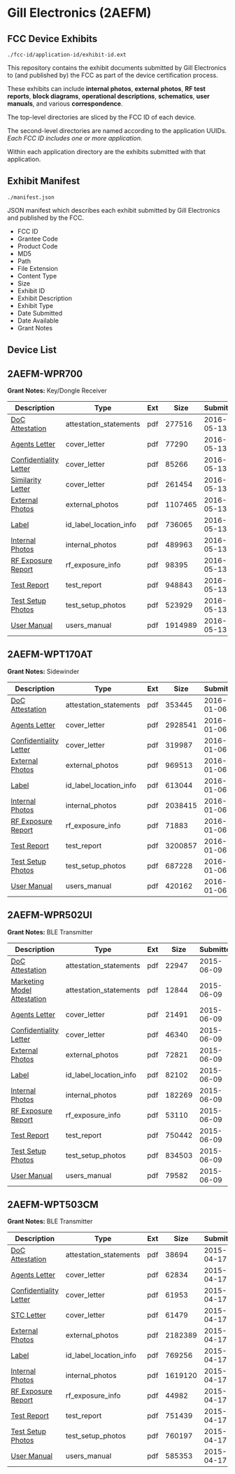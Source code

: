 # Gill Electronics (2AEFM)
## FCC Device Exhibits

```
./fcc-id/application-id/exhibit-id.ext
```

This repository contains the exhibit documents submitted by Gill Electronics to (and published by) the FCC as part of the device certification process.

These exhibits can include **internal photos**, **external photos**, **RF test reports**, **block diagrams**, **operational descriptions**, **schematics**, **user manuals**, and various **correspondence**.

The top-level directories are sliced by the FCC ID of each device.

The second-level directories are named according to the application UUIDs. *Each FCC ID includes one or more application.*

Within each application directory are the exhibits submitted with that application. 

## Exhibit Manifest

```
./manifest.json
```

JSON manifest which describes each exhibit submitted by Gill Electronics and published by the FCC.

- FCC ID
- Grantee Code
- Product Code
- MD5
- Path
- File Extension
- Content Type
- Size
- Exhibit ID
- Exhibit Description
- Exhibit Type
- Date Submitted
- Date Available
- Grant Notes

## Device List
## 2AEFM-WPR700
**Grant Notes:** Key/Dongle Receiver

| Description | Type | Ext | Size | Submitted | Available |
| ----------- | ---- | --- | ---- | --------- | --------- |
| [DoC Attestation](2AEFM-WPR700/8a246743beda5ee923761096bff42600/2990611.pdf) | attestation_statements | pdf | 277516 | 2016-05-13 | 2016-05-13 |
| [Agents Letter](2AEFM-WPR700/8a246743beda5ee923761096bff42600/2990622.pdf) | cover_letter | pdf | 77290 | 2016-05-13 | 2016-05-13 |
| [Confidentiality Letter](2AEFM-WPR700/8a246743beda5ee923761096bff42600/2990624.pdf) | cover_letter | pdf | 85266 | 2016-05-13 | 2016-05-13 |
| [Similarity  Letter](2AEFM-WPR700/8a246743beda5ee923761096bff42600/2990625.pdf) | cover_letter | pdf | 261454 | 2016-05-13 | 2016-05-13 |
| [External Photos](2AEFM-WPR700/8a246743beda5ee923761096bff42600/2990612.pdf) | external_photos | pdf | 1107465 | 2016-05-13 | 2016-05-13 |
| [Label](2AEFM-WPR700/8a246743beda5ee923761096bff42600/2990610.pdf) | id_label_location_info | pdf | 736065 | 2016-05-13 | 2016-05-13 |
| [Internal Photos](2AEFM-WPR700/8a246743beda5ee923761096bff42600/2990618.pdf) | internal_photos | pdf | 489963 | 2016-05-13 | 2016-05-13 |
| [RF Exposure Report](2AEFM-WPR700/8a246743beda5ee923761096bff42600/2990619.pdf) | rf_exposure_info | pdf | 98395 | 2016-05-13 | 2016-05-13 |
| [Test Report](2AEFM-WPR700/8a246743beda5ee923761096bff42600/2990615.pdf) | test_report | pdf | 948843 | 2016-05-13 | 2016-05-13 |
| [Test Setup Photos](2AEFM-WPR700/8a246743beda5ee923761096bff42600/2990616.pdf) | test_setup_photos | pdf | 523929 | 2016-05-13 | 2016-05-13 |
| [User Manual](2AEFM-WPR700/8a246743beda5ee923761096bff42600/2990617.pdf) | users_manual | pdf | 1914989 | 2016-05-13 | 2016-05-13 |
## 2AEFM-WPT170AT
**Grant Notes:** Sidewinder

| Description | Type | Ext | Size | Submitted | Available |
| ----------- | ---- | --- | ---- | --------- | --------- |
| [DoC Attestation](2AEFM-WPT170AT/0a63ba758609dd4c6bbb1160694a7cad/2865056.pdf) | attestation_statements | pdf | 353445 | 2016-01-06 | 2016-01-06 |
| [Agents Letter](2AEFM-WPT170AT/0a63ba758609dd4c6bbb1160694a7cad/2865108.pdf) | cover_letter | pdf | 2928541 | 2016-01-06 | 2016-01-06 |
| [Confidentiality Letter](2AEFM-WPT170AT/0a63ba758609dd4c6bbb1160694a7cad/2865109.pdf) | cover_letter | pdf | 319987 | 2016-01-06 | 2016-01-06 |
| [External Photos](2AEFM-WPT170AT/0a63ba758609dd4c6bbb1160694a7cad/2865057.pdf) | external_photos | pdf | 969513 | 2016-01-06 | 2016-01-06 |
| [Label](2AEFM-WPT170AT/0a63ba758609dd4c6bbb1160694a7cad/2865055.pdf) | id_label_location_info | pdf | 613044 | 2016-01-06 | 2016-01-06 |
| [Internal Photos](2AEFM-WPT170AT/0a63ba758609dd4c6bbb1160694a7cad/2865063.pdf) | internal_photos | pdf | 2038415 | 2016-01-06 | 2016-01-06 |
| [RF Exposure Report](2AEFM-WPT170AT/0a63ba758609dd4c6bbb1160694a7cad/2865065.pdf) | rf_exposure_info | pdf | 71883 | 2016-01-06 | 2016-01-06 |
| [Test Report](2AEFM-WPT170AT/0a63ba758609dd4c6bbb1160694a7cad/2865060.pdf) | test_report | pdf | 3200857 | 2016-01-06 | 2016-01-06 |
| [Test Setup Photos](2AEFM-WPT170AT/0a63ba758609dd4c6bbb1160694a7cad/2865061.pdf) | test_setup_photos | pdf | 687228 | 2016-01-06 | 2016-01-06 |
| [User Manual](2AEFM-WPT170AT/0a63ba758609dd4c6bbb1160694a7cad/2865062.pdf) | users_manual | pdf | 420162 | 2016-01-06 | 2016-01-06 |
## 2AEFM-WPR502UI
**Grant Notes:** BLE Transmitter

| Description | Type | Ext | Size | Submitted | Available |
| ----------- | ---- | --- | ---- | --------- | --------- |
| [DoC Attestation](2AEFM-WPR502UI/935006c500e542526b4d20904f45215f/2642066.pdf) | attestation_statements | pdf | 22947 | 2015-06-09 | 2015-06-09 |
| [Marketing Model Attestation](2AEFM-WPR502UI/935006c500e542526b4d20904f45215f/2642067.pdf) | attestation_statements | pdf | 12844 | 2015-06-09 | 2015-06-09 |
| [Agents Letter](2AEFM-WPR502UI/935006c500e542526b4d20904f45215f/2642077.pdf) | cover_letter | pdf | 21491 | 2015-06-09 | 2015-06-09 |
| [Confidentiality Letter](2AEFM-WPR502UI/935006c500e542526b4d20904f45215f/2642078.pdf) | cover_letter | pdf | 46340 | 2015-06-09 | 2015-06-09 |
| [External Photos](2AEFM-WPR502UI/935006c500e542526b4d20904f45215f/2642068.pdf) | external_photos | pdf | 72821 | 2015-06-09 | 2015-12-06 |
| [Label](2AEFM-WPR502UI/935006c500e542526b4d20904f45215f/2642065.pdf) | id_label_location_info | pdf | 82102 | 2015-06-09 | 2015-06-09 |
| [Internal Photos](2AEFM-WPR502UI/935006c500e542526b4d20904f45215f/2642074.pdf) | internal_photos | pdf | 182269 | 2015-06-09 | 2015-12-06 |
| [RF Exposure Report](2AEFM-WPR502UI/935006c500e542526b4d20904f45215f/2642075.pdf) | rf_exposure_info | pdf | 53110 | 2015-06-09 | 2015-06-09 |
| [Test Report](2AEFM-WPR502UI/935006c500e542526b4d20904f45215f/2642071.pdf) | test_report | pdf | 750442 | 2015-06-09 | 2015-06-09 |
| [Test Setup Photos](2AEFM-WPR502UI/935006c500e542526b4d20904f45215f/2642072.pdf) | test_setup_photos | pdf | 834503 | 2015-06-09 | 2015-12-06 |
| [User Manual](2AEFM-WPR502UI/935006c500e542526b4d20904f45215f/2642073.pdf) | users_manual | pdf | 79582 | 2015-06-09 | 2015-12-06 |
## 2AEFM-WPT503CM
**Grant Notes:** BLE Transmitter

| Description | Type | Ext | Size | Submitted | Available |
| ----------- | ---- | --- | ---- | --------- | --------- |
| [DoC Attestation](2AEFM-WPT503CM/38b54bc129ec2c29cde263d5d7469965/2588003.pdf) | attestation_statements | pdf | 38694 | 2015-04-17 | 2015-04-17 |
| [Agents Letter](2AEFM-WPT503CM/38b54bc129ec2c29cde263d5d7469965/2588019.pdf) | cover_letter | pdf | 62834 | 2015-04-17 | 2015-04-17 |
| [Confidentiality Letter](2AEFM-WPT503CM/38b54bc129ec2c29cde263d5d7469965/2588020.pdf) | cover_letter | pdf | 61953 | 2015-04-17 | 2015-04-17 |
| [STC Letter](2AEFM-WPT503CM/38b54bc129ec2c29cde263d5d7469965/2588021.pdf) | cover_letter | pdf | 61479 | 2015-04-17 | 2015-04-17 |
| [External Photos](2AEFM-WPT503CM/38b54bc129ec2c29cde263d5d7469965/2588004.pdf) | external_photos | pdf | 2182389 | 2015-04-17 | 2015-10-14 |
| [Label](2AEFM-WPT503CM/38b54bc129ec2c29cde263d5d7469965/2588002.pdf) | id_label_location_info | pdf | 769256 | 2015-04-17 | 2015-04-17 |
| [Internal Photos](2AEFM-WPT503CM/38b54bc129ec2c29cde263d5d7469965/2588016.pdf) | internal_photos | pdf | 1619120 | 2015-04-17 | 2015-10-14 |
| [RF Exposure Report](2AEFM-WPT503CM/38b54bc129ec2c29cde263d5d7469965/2588017.pdf) | rf_exposure_info | pdf | 44982 | 2015-04-17 | 2015-04-17 |
| [Test Report](2AEFM-WPT503CM/38b54bc129ec2c29cde263d5d7469965/2588009.pdf) | test_report | pdf | 751439 | 2015-04-17 | 2015-04-17 |
| [Test Setup Photos](2AEFM-WPT503CM/38b54bc129ec2c29cde263d5d7469965/2588010.pdf) | test_setup_photos | pdf | 760197 | 2015-04-17 | 2015-10-14 |
| [User Manual](2AEFM-WPT503CM/38b54bc129ec2c29cde263d5d7469965/2588012.pdf) | users_manual | pdf | 585353 | 2015-04-17 | 2015-10-14 |
